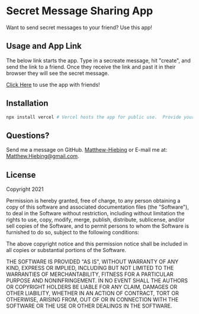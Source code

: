 # Secret Message Sharing App
Want to send secret messages to your friend?  Use this app!

## Usage and App Link
The below link starts the app.  Type in a secreate message, hit "create", and send the link to a friend.  Once they receive the link and past it in their browser they will see the secret message.

[Click Here](https://secret-message-sharing-app.matthew-hiebing.vercel.app/) to use the app with friends!

## Installation
```bash
npx install vercel # Vercel hosts the app for public use.  Provide your email and follow the console prompts.

```
## Questions?
Send me a message on GitHub. [Matthew-Hiebing](https://github.com/Matthew-Hiebing) or E-mail me at: Matthew.Hiebing@gmail.com.

## License
Copyright 2021

Permission is hereby granted, free of charge, to any person obtaining a copy of this software and associated documentation files (the "Software"), to deal in the Software without restriction, including without limitation the rights to use, copy, modify, merge, publish, distribute, sublicense, and/or sell copies of the Software, and to permit persons to whom the Software is furnished to do so, subject to the following conditions:

The above copyright notice and this permission notice shall be included in all copies or substantial portions of the Software.

THE SOFTWARE IS PROVIDED "AS IS", WITHOUT WARRANTY OF ANY KIND, EXPRESS OR IMPLIED, INCLUDING BUT NOT LIMITED TO THE WARRANTIES OF MERCHANTABILITY, FITNESS FOR A PARTICULAR PURPOSE AND NONINFRINGEMENT. IN NO EVENT SHALL THE AUTHORS OR COPYRIGHT HOLDERS BE LIABLE FOR ANY CLAIM, DAMAGES OR OTHER LIABILITY, WHETHER IN AN ACTION OF CONTRACT, TORT OR OTHERWISE, ARISING FROM, OUT OF OR IN CONNECTION WITH THE SOFTWARE OR THE USE OR OTHER DEALINGS IN THE SOFTWARE.
